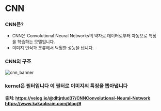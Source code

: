 # CNN
### CNN은?
* CNN은 Convolutional Neural Networks의 약자로 데이터로부터 자동으로 특징을 학습하는 모델입니다.
* 이미지 인식과 분류에서 탁월한 성능을 냅니다.
### CNN의 구조
![cnn_banner](https://user-images.githubusercontent.com/81547954/130415601-4287d92e-32b6-44f4-947f-4ea0e3485924.png)
### kernel은 필터입니다 이 필터로 이미지의 특징을 뽑아냅니다
#### 출처: https://velog.io/@dltjrdud37/CNNConvolutional-Neural-Network<br>https://www.kakaobrain.com/blog/9
